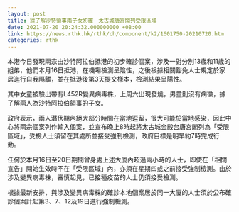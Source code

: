 ```yaml
---
layout: post
title: 據了解沙特領事兩子女初確　太古城唐宮閣列受限區域
date: 2021-07-20 20:24:32.000000000 +08:00
link: https://news.rthk.hk/rthk/ch/component/k2/1601750-20210720.htm
categories: rthk
---
```


本港今日發現兩宗由沙特阿拉伯抵港的初步確診個案，涉及一對分別13歲和11歲的姐弟，他們本月16日抵港，在機場檢測呈陰性，之後根據相關豁免人士規定於家居進行自我隔離，並在抵港後第3天提交樣本，檢測結果呈陽性。

其中女童被驗出帶有L452R變異病毒株，上周六出現發燒，男童則沒有病徵，據了解兩人為沙特阿拉伯領事的子女。

政府表示，兩人潛伏期內絕大部分時間在當地逗留，很大可能於當地感染，因此中心將兩宗個案列作輸入個案，並宣布晚上8時起將太古城金殿台唐宮閣列為「受限區域」，受檢人士須留在其處所並接受強制檢測，政府目標是明早約7時完成行動。

任何於本月16日至20日期間曾身處上述大廈內超過兩小時的人士，即使在「相關宣告」開始生效時不在「受限區域」內，亦須在星期四或之前接受強制檢測。由於涉及變異病毒株，審慎起見，已接種疫苗的人士仍須接受檢測。

根據最新安排，與涉及變異病毒株的確診本地個案居於同一大廈的人士須於公布確診個案計起第3、7、12及19日進行強制檢測。

